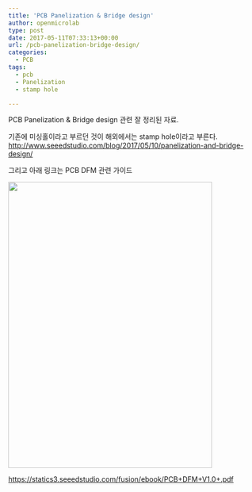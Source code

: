 ```yaml
---
title: 'PCB Panelization & Bridge design'
author: openmicrolab
type: post
date: 2017-05-11T07:33:13+00:00
url: /pcb-panelization-bridge-design/
categories:
  - PCB
tags:
  - pcb
  - Panelization
  - stamp hole

---
```

PCB Panelization & Bridge design 관련 잘 정리된 자료.

기존에 미싱홀이라고 부르던 것이 해외에서는 stamp hole이라고 부른다.  
<a href="http://www.seeedstudio.com/blog/2017/05/10/panelization-and-bridge-design/" target="_blank" rel="noopener noreferrer">http://www.seeedstudio.com/blog/2017/05/10/panelization-and-bridge-design/</a>

그리고 아래 링크는 PCB DFM 관련 가이드

<img loading="lazy" class="alignnone wp-image-3944" src="http://res.cloudinary.com/openmicrolab/image/upload/v1494559696/seeed-dfm_ew4kox.jpg" width="411" height="577" /> 

<a href="https://statics3.seeedstudio.com/fusion/ebook/PCB+DFM+V1.0+.pdf" target="_blank" rel="noopener noreferrer">https://statics3.seeedstudio.com/fusion/ebook/PCB+DFM+V1.0+.pdf</a>